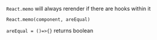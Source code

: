 `React.memo` will always rerender if there are hooks within it

`React.memo(component, areEqual)`

`areEqual = ()=>{}` returns boolean

